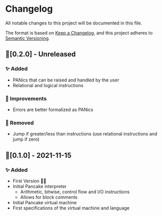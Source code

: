 # Changelog
All notable changes to this project will be documented in this file.

The format is based on [Keep a Changelog](https://keepachangelog.com/en/1.0.0/),
and this project adheres to [Semantic Versioning](https://semver.org/spec/v2.0.0.html).

## 🔖[0.2.0] - Unreleased
### ✨ Added
- PANics that can be raised and handled by the user
- Relational and logical instructions

### 🙌 Improvements
- Errors are better formalized as PANics

### 👋 Removed
- Jump if greater/less than instructions (use relational instructions and jump if zero)

## 🔖[0.1.0] - 2021-11-15
### ✨ Added
- First Version 🎂🎉
- Initial Pancake interpreter
    - Arithmetic, bitwise, control flow and I/O instructions
    - Allows for block comments
- Initial Pancake virtual machine
- First specifications of the virtual machine and language